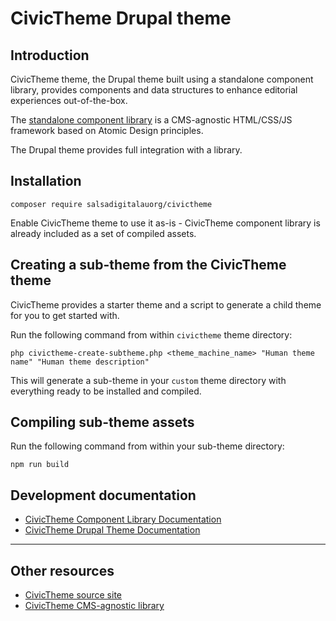 # CivicTheme Drupal theme

## Introduction

CivicTheme theme, the Drupal theme built using a standalone component library,
provides components and data structures to enhance editorial experiences
out-of-the-box.

The [standalone component library](https://github.com/salsadigitalauorg/civictheme-library)
is a CMS-agnostic HTML/CSS/JS framework based on Atomic Design principles.

The Drupal theme provides full integration with a library.

## Installation

    composer require salsadigitalauorg/civictheme

Enable CivicTheme theme to use it as-is - CivicTheme component library is
already included as a set of compiled assets.

## Creating a sub-theme from the CivicTheme theme

CivicTheme provides a starter theme and a script to generate a child theme for
you to get started with.

Run the following command from within `civictheme` theme directory:

    php civictheme-create-subtheme.php <theme_machine_name> "Human theme name" "Human theme description"

This will generate a sub-theme in your `custom` theme directory with everything
ready to be installed and compiled.

## Compiling sub-theme assets

Run the following command from within your sub-theme directory:

    npm run build

## Development documentation

- [CivicTheme Component Library Documentation](./civictheme-library/docs/introduction.md)
- [CivicTheme Drupal Theme Documentation](./docs/introduction.md)

----

## Other resources

- [CivicTheme source site](https://github.com/salsadigitalauorg/civictheme-source)
- [CivicTheme CMS-agnostic library](https://github.com/salsadigitalauorg/civictheme-library)

